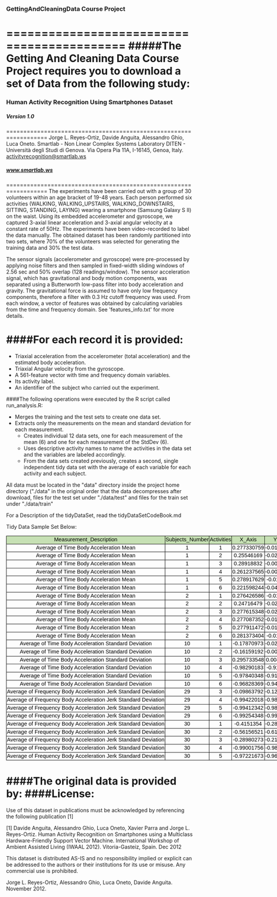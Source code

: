 ### GettingAndCleaningData Course Project
===========================================
#####The Getting And Cleaning Data Course Project requires you to download a set of Data from the following study:
==================================================================
### Human Activity Recognition Using Smartphones Dataset
##### Version 1.0
==================================================================
Jorge L. Reyes-Ortiz, Davide Anguita, Alessandro Ghio, Luca Oneto.
Smartlab - Non Linear Complex Systems Laboratory
DITEN - Università degli Studi di Genova.
Via Opera Pia 11A, I-16145, Genoa, Italy.
activityrecognition@smartlab.ws
##### www.smartlab.ws
==================================================================
The experiments have been carried out with a group of 30 volunteers within an age bracket of 19-48 years. Each person performed six activities (WALKING, WALKING_UPSTAIRS, WALKING_DOWNSTAIRS, SITTING, STANDING, LAYING) wearing a smartphone (Samsung Galaxy S II) on the waist. Using its embedded accelerometer and gyroscope, we captured 3-axial linear acceleration and 3-axial angular velocity at a constant rate of 50Hz. The experiments have been video-recorded to label the data manually. The obtained dataset has been randomly partitioned into two sets, where 70% of the volunteers was selected for generating the training data and 30% the test data. 

The sensor signals (accelerometer and gyroscope) were pre-processed by applying noise filters and then sampled in fixed-width sliding windows of 2.56 sec and 50% overlap (128 readings/window). The sensor acceleration signal, which has gravitational and body motion components, was separated using a Butterworth low-pass filter into body acceleration and gravity. The gravitational force is assumed to have only low frequency components, therefore a filter with 0.3 Hz cutoff frequency was used. From each window, a vector of features was obtained by calculating variables from the time and frequency domain. See 'features_info.txt' for more details. 

####For each record it is provided:
==============================
- Triaxial acceleration from the accelerometer (total acceleration) and the estimated body acceleration.
- Triaxial Angular velocity from the gyroscope. 
- A 561-feature vector with time and frequency domain variables. 
- Its activity label. 
- An identifier of the subject who carried out the experiment.

####The following operations were executed by the R script called run_analysis.R:

* Merges the training and the test sets to create one data set.
* Extracts only the measurements on the mean and standard deviation for each measurement. 
  * Creates individual 12 data sets, one for each measurement of the mean (6) and one for each measurement of the StdDev (6). 
  * Uses descriptive activity names to name the activities in the data set and the variables are labeled accordingly.
  * From the data sets created previously, creates a second, single independent tidy data set with the average of each variable
for each activity and each subject.

All data must be located in the "data" directory inside the project home directory ("./data" in the original order that the 
data decompresses after download, files for the test set under "./data/test" and files for the train set under "./data/train"

For a Description of the tidyDataSet, read the tidyDataSetCodeBook.md

Tidy Data Sample Set Below:

<html xmlns:o="urn:schemas-microsoft-com:office:office"
xmlns:x="urn:schemas-microsoft-com:office:excel"
xmlns="http://www.w3.org/TR/REC-html40">

<head>
<meta http-equiv=Content-Type content="text/html; charset=windows-1252">
<meta name=ProgId content=Excel.Sheet>
<meta name=Generator content="Microsoft Excel 15">
<link rel=File-List href="tidyAverageDataSetDT_files/filelist.xml">
<style id="tidyAverageDataSetDT_686_Styles">
<!--table
	{mso-displayed-decimal-separator:"\.";
	mso-displayed-thousand-separator:"\,";}
.xl15686
	{padding-top:1px;
	padding-right:1px;
	padding-left:1px;
	mso-ignore:padding;
	color:black;
	font-size:11.0pt;
	font-weight:400;
	font-style:normal;
	text-decoration:none;
	font-family:Calibri, sans-serif;
	mso-font-charset:0;
	mso-number-format:General;
	text-align:general;
	vertical-align:bottom;
	mso-background-source:auto;
	mso-pattern:auto;
	white-space:nowrap;}
.xl63686
	{padding-top:1px;
	padding-right:1px;
	padding-left:1px;
	mso-ignore:padding;
	color:black;
	font-size:11.0pt;
	font-weight:400;
	font-style:normal;
	text-decoration:none;
	font-family:Calibri, sans-serif;
	mso-font-charset:0;
	mso-number-format:General;
	text-align:center;
	vertical-align:bottom;
	border:.5pt solid windowtext;
	mso-background-source:auto;
	mso-pattern:auto;
	white-space:nowrap;}
.xl64686
	{padding-top:1px;
	padding-right:1px;
	padding-left:1px;
	mso-ignore:padding;
	color:black;
	font-size:11.0pt;
	font-weight:400;
	font-style:normal;
	text-decoration:none;
	font-family:Calibri, sans-serif;
	mso-font-charset:0;
	mso-number-format:General;
	text-align:center;
	vertical-align:bottom;
	border:.5pt solid windowtext;
	background:#C6E0B4;
	mso-pattern:black none;
	white-space:nowrap;}
-->
</style>
</head>

<body>
<!--[if !excel]>&nbsp;&nbsp;<![endif]-->
<!--The following information was generated by Microsoft Excel's Publish as Web
Page wizard.-->
<!--If the same item is republished from Excel, all information between the DIV
tags will be replaced.-->
<!----------------------------->
<!--START OF OUTPUT FROM EXCEL PUBLISH AS WEB PAGE WIZARD -->
<!----------------------------->

<div id="tidyAverageDataSetDT_686" align=center x:publishsource="Excel">

<table border=0 cellpadding=0 cellspacing=0 width=863 style='border-collapse:
 collapse;table-layout:fixed;width:649pt'>
 <col width=418 style='mso-width-source:userset;mso-width-alt:15286;width:314pt'>
 <col width=118 style='mso-width-source:userset;mso-width-alt:4315;width:89pt'>
 <col width=65 style='mso-width-source:userset;mso-width-alt:2377;width:49pt'>
 <col width=84 style='mso-width-source:userset;mso-width-alt:3072;width:63pt'>
 <col width=89 span=2 style='mso-width-source:userset;mso-width-alt:3254;
 width:67pt'>
 <tr height=20 style='height:15.0pt'>
  <td height=20 class=xl64686 width=418 style='height:15.0pt;width:314pt'>Measurement_Description</td>
  <td class=xl64686 width=118 style='border-left:none;width:89pt'>Subjects_Number</td>
  <td class=xl64686 width=65 style='border-left:none;width:49pt'>Activities</td>
  <td class=xl64686 width=84 style='border-left:none;width:63pt'>X_Axis</td>
  <td class=xl64686 width=89 style='border-left:none;width:67pt'>Y_Axis</td>
  <td class=xl64686 width=89 style='border-left:none;width:67pt'>Z_Axis</td>
 </tr>
 <tr height=20 style='height:15.0pt'>
  <td height=20 class=xl63686 style='height:15.0pt;border-top:none'>Average of
  Time Body Acceleration Mean</td>
  <td class=xl63686 style='border-top:none;border-left:none'>1</td>
  <td class=xl63686 style='border-top:none;border-left:none'>1</td>
  <td class=xl63686 style='border-top:none;border-left:none'>0.277330759</td>
  <td class=xl63686 style='border-top:none;border-left:none'>-0.017383819</td>
  <td class=xl63686 style='border-top:none;border-left:none'>-0.111148104</td>
 </tr>
 <tr height=20 style='height:15.0pt'>
  <td height=20 class=xl63686 style='height:15.0pt;border-top:none'>Average of
  Time Body Acceleration Mean</td>
  <td class=xl63686 style='border-top:none;border-left:none'>1</td>
  <td class=xl63686 style='border-top:none;border-left:none'>2</td>
  <td class=xl63686 style='border-top:none;border-left:none'>0.25546169</td>
  <td class=xl63686 style='border-top:none;border-left:none'>-0.023953149</td>
  <td class=xl63686 style='border-top:none;border-left:none'>-0.097302002</td>
 </tr>
 <tr height=20 style='height:15.0pt'>
  <td height=20 class=xl63686 style='height:15.0pt;border-top:none'>Average of
  Time Body Acceleration Mean</td>
  <td class=xl63686 style='border-top:none;border-left:none'>1</td>
  <td class=xl63686 style='border-top:none;border-left:none'>3</td>
  <td class=xl63686 style='border-top:none;border-left:none'>0.28918832</td>
  <td class=xl63686 style='border-top:none;border-left:none'>-0.009918505</td>
  <td class=xl63686 style='border-top:none;border-left:none'>-0.107566191</td>
 </tr>
 <tr height=20 style='height:15.0pt'>
  <td height=20 class=xl63686 style='height:15.0pt;border-top:none'>Average of
  Time Body Acceleration Mean</td>
  <td class=xl63686 style='border-top:none;border-left:none'>1</td>
  <td class=xl63686 style='border-top:none;border-left:none'>4</td>
  <td class=xl63686 style='border-top:none;border-left:none'>0.261237565</td>
  <td class=xl63686 style='border-top:none;border-left:none'>-0.001308288</td>
  <td class=xl63686 style='border-top:none;border-left:none'>-0.104544182</td>
 </tr>
 <tr height=20 style='height:15.0pt'>
  <td height=20 class=xl63686 style='height:15.0pt;border-top:none'>Average of
  Time Body Acceleration Mean</td>
  <td class=xl63686 style='border-top:none;border-left:none'>1</td>
  <td class=xl63686 style='border-top:none;border-left:none'>5</td>
  <td class=xl63686 style='border-top:none;border-left:none'>0.278917629</td>
  <td class=xl63686 style='border-top:none;border-left:none'>-0.01613759</td>
  <td class=xl63686 style='border-top:none;border-left:none'>-0.110601818</td>
 </tr>
 <tr height=20 style='height:15.0pt'>
  <td height=20 class=xl63686 style='height:15.0pt;border-top:none'>Average of
  Time Body Acceleration Mean</td>
  <td class=xl63686 style='border-top:none;border-left:none'>1</td>
  <td class=xl63686 style='border-top:none;border-left:none'>6</td>
  <td class=xl63686 style='border-top:none;border-left:none'>0.221598244</td>
  <td class=xl63686 style='border-top:none;border-left:none'>-0.040513953</td>
  <td class=xl63686 style='border-top:none;border-left:none'>-0.113203554</td>
 </tr>
 <tr height=20 style='height:15.0pt'>
  <td height=20 class=xl63686 style='height:15.0pt;border-top:none'>Average of
  Time Body Acceleration Mean</td>
  <td class=xl63686 style='border-top:none;border-left:none'>2</td>
  <td class=xl63686 style='border-top:none;border-left:none'>1</td>
  <td class=xl63686 style='border-top:none;border-left:none'>0.276426586</td>
  <td class=xl63686 style='border-top:none;border-left:none'>-0.01859492</td>
  <td class=xl63686 style='border-top:none;border-left:none'>-0.105500358</td>
 </tr>
 <tr height=20 style='height:15.0pt'>
  <td height=20 class=xl63686 style='height:15.0pt;border-top:none'>Average of
  Time Body Acceleration Mean</td>
  <td class=xl63686 style='border-top:none;border-left:none'>2</td>
  <td class=xl63686 style='border-top:none;border-left:none'>2</td>
  <td class=xl63686 style='border-top:none;border-left:none'>0.24716479</td>
  <td class=xl63686 style='border-top:none;border-left:none'>-0.021412113</td>
  <td class=xl63686 style='border-top:none;border-left:none'>-0.1525139</td>
 </tr>
 <tr height=20 style='height:15.0pt'>
  <td height=20 class=xl63686 style='height:15.0pt;border-top:none'>Average of
  Time Body Acceleration Mean</td>
  <td class=xl63686 style='border-top:none;border-left:none'>2</td>
  <td class=xl63686 style='border-top:none;border-left:none'>3</td>
  <td class=xl63686 style='border-top:none;border-left:none'>0.277615348</td>
  <td class=xl63686 style='border-top:none;border-left:none'>-0.022661416</td>
  <td class=xl63686 style='border-top:none;border-left:none'>-0.116812942</td>
 </tr>
 <tr height=20 style='height:15.0pt'>
  <td height=20 class=xl63686 style='height:15.0pt;border-top:none'>Average of
  Time Body Acceleration Mean</td>
  <td class=xl63686 style='border-top:none;border-left:none'>2</td>
  <td class=xl63686 style='border-top:none;border-left:none'>4</td>
  <td class=xl63686 style='border-top:none;border-left:none'>0.277087352</td>
  <td class=xl63686 style='border-top:none;border-left:none'>-0.015687994</td>
  <td class=xl63686 style='border-top:none;border-left:none'>-0.109218272</td>
 </tr>
 <tr height=20 style='height:15.0pt'>
  <td height=20 class=xl63686 style='height:15.0pt;border-top:none'>Average of
  Time Body Acceleration Mean</td>
  <td class=xl63686 style='border-top:none;border-left:none'>2</td>
  <td class=xl63686 style='border-top:none;border-left:none'>5</td>
  <td class=xl63686 style='border-top:none;border-left:none'>0.277911472</td>
  <td class=xl63686 style='border-top:none;border-left:none'>-0.018420827</td>
  <td class=xl63686 style='border-top:none;border-left:none'>-0.105908536</td>
 </tr>
 <tr height=20 style='height:15.0pt'>
  <td height=20 class=xl63686 style='height:15.0pt;border-top:none'>Average of
  Time Body Acceleration Mean</td>
  <td class=xl63686 style='border-top:none;border-left:none'>2</td>
  <td class=xl63686 style='border-top:none;border-left:none'>6</td>
  <td class=xl63686 style='border-top:none;border-left:none'>0.281373404</td>
  <td class=xl63686 style='border-top:none;border-left:none'>-0.01815874</td>
  <td class=xl63686 style='border-top:none;border-left:none'>-0.10724561</td>
 </tr>
 <tr height=20 style='height:15.0pt'>
  <td height=20 class=xl63686 style='height:15.0pt;border-top:none'>Average of
  Time Body Acceleration Standard Deviation</td>
  <td class=xl63686 style='border-top:none;border-left:none'>10</td>
  <td class=xl63686 style='border-top:none;border-left:none'>1</td>
  <td class=xl63686 style='border-top:none;border-left:none'>-0.17870973</td>
  <td class=xl63686 style='border-top:none;border-left:none'>-0.022743165</td>
  <td class=xl63686 style='border-top:none;border-left:none'>-0.395645072</td>
 </tr>
 <tr height=20 style='height:15.0pt'>
  <td height=20 class=xl63686 style='height:15.0pt;border-top:none'>Average of
  Time Body Acceleration Standard Deviation</td>
  <td class=xl63686 style='border-top:none;border-left:none'>10</td>
  <td class=xl63686 style='border-top:none;border-left:none'>2</td>
  <td class=xl63686 style='border-top:none;border-left:none'>-0.16159192</td>
  <td class=xl63686 style='border-top:none;border-left:none'>-0.005552877</td>
  <td class=xl63686 style='border-top:none;border-left:none'>-0.073874493</td>
 </tr>
 <tr height=20 style='height:15.0pt'>
  <td height=20 class=xl63686 style='height:15.0pt;border-top:none'>Average of
  Time Body Acceleration Standard Deviation</td>
  <td class=xl63686 style='border-top:none;border-left:none'>10</td>
  <td class=xl63686 style='border-top:none;border-left:none'>3</td>
  <td class=xl63686 style='border-top:none;border-left:none'>0.295733548</td>
  <td class=xl63686 style='border-top:none;border-left:none'>0.004079154</td>
  <td class=xl63686 style='border-top:none;border-left:none'>-0.183557562</td>
 </tr>
 <tr height=20 style='height:15.0pt'>
  <td height=20 class=xl63686 style='height:15.0pt;border-top:none'>Average of
  Time Body Acceleration Standard Deviation</td>
  <td class=xl63686 style='border-top:none;border-left:none'>10</td>
  <td class=xl63686 style='border-top:none;border-left:none'>4</td>
  <td class=xl63686 style='border-top:none;border-left:none'>-0.98290183</td>
  <td class=xl63686 style='border-top:none;border-left:none'>-0.91797953</td>
  <td class=xl63686 style='border-top:none;border-left:none'>-0.967826982</td>
 </tr>
 <tr height=20 style='height:15.0pt'>
  <td height=20 class=xl63686 style='height:15.0pt;border-top:none'>Average of
  Time Body Acceleration Standard Deviation</td>
  <td class=xl63686 style='border-top:none;border-left:none'>10</td>
  <td class=xl63686 style='border-top:none;border-left:none'>5</td>
  <td class=xl63686 style='border-top:none;border-left:none'>-0.97840348</td>
  <td class=xl63686 style='border-top:none;border-left:none'>-0.919561843</td>
  <td class=xl63686 style='border-top:none;border-left:none'>-0.94127144</td>
 </tr>
 <tr height=20 style='height:15.0pt'>
  <td height=20 class=xl63686 style='height:15.0pt;border-top:none'>Average of
  Time Body Acceleration Standard Deviation</td>
  <td class=xl63686 style='border-top:none;border-left:none'>10</td>
  <td class=xl63686 style='border-top:none;border-left:none'>6</td>
  <td class=xl63686 style='border-top:none;border-left:none'>-0.96828369</td>
  <td class=xl63686 style='border-top:none;border-left:none'>-0.946454302</td>
  <td class=xl63686 style='border-top:none;border-left:none'>-0.959471486</td>
 </tr>
 <tr height=20 style='height:15.0pt'>
  <td height=20 class=xl63686 style='height:15.0pt;border-top:none'>Average of
  Frequency Body Acceleration Jerk Standard Deviation</td>
  <td class=xl63686 style='border-top:none;border-left:none'>29</td>
  <td class=xl63686 style='border-top:none;border-left:none'>3</td>
  <td class=xl63686 style='border-top:none;border-left:none'>-0.09863792</td>
  <td class=xl63686 style='border-top:none;border-left:none'>-0.120381521</td>
  <td class=xl63686 style='border-top:none;border-left:none'>-0.547320887</td>
 </tr>
 <tr height=20 style='height:15.0pt'>
  <td height=20 class=xl63686 style='height:15.0pt;border-top:none'>Average of
  Frequency Body Acceleration Jerk Standard Deviation</td>
  <td class=xl63686 style='border-top:none;border-left:none'>29</td>
  <td class=xl63686 style='border-top:none;border-left:none'>4</td>
  <td class=xl63686 style='border-top:none;border-left:none'>-0.99422018</td>
  <td class=xl63686 style='border-top:none;border-left:none'>-0.985493319</td>
  <td class=xl63686 style='border-top:none;border-left:none'>-0.990445862</td>
 </tr>
 <tr height=20 style='height:15.0pt'>
  <td height=20 class=xl63686 style='height:15.0pt;border-top:none'>Average of
  Frequency Body Acceleration Jerk Standard Deviation</td>
  <td class=xl63686 style='border-top:none;border-left:none'>29</td>
  <td class=xl63686 style='border-top:none;border-left:none'>5</td>
  <td class=xl63686 style='border-top:none;border-left:none'>-0.99412342</td>
  <td class=xl63686 style='border-top:none;border-left:none'>-0.984782782</td>
  <td class=xl63686 style='border-top:none;border-left:none'>-0.991316375</td>
 </tr>
 <tr height=20 style='height:15.0pt'>
  <td height=20 class=xl63686 style='height:15.0pt;border-top:none'>Average of
  Frequency Body Acceleration Jerk Standard Deviation</td>
  <td class=xl63686 style='border-top:none;border-left:none'>29</td>
  <td class=xl63686 style='border-top:none;border-left:none'>6</td>
  <td class=xl63686 style='border-top:none;border-left:none'>-0.99254348</td>
  <td class=xl63686 style='border-top:none;border-left:none'>-0.990468083</td>
  <td class=xl63686 style='border-top:none;border-left:none'>-0.99310776</td>
 </tr>
 <tr height=20 style='height:15.0pt'>
  <td height=20 class=xl63686 style='height:15.0pt;border-top:none'>Average of
  Frequency Body Acceleration Jerk Standard Deviation</td>
  <td class=xl63686 style='border-top:none;border-left:none'>30</td>
  <td class=xl63686 style='border-top:none;border-left:none'>1</td>
  <td class=xl63686 style='border-top:none;border-left:none'>-0.4151354</td>
  <td class=xl63686 style='border-top:none;border-left:none'>-0.289466095</td>
  <td class=xl63686 style='border-top:none;border-left:none'>-0.575410267</td>
 </tr>
 <tr height=20 style='height:15.0pt'>
  <td height=20 class=xl63686 style='height:15.0pt;border-top:none'>Average of
  Frequency Body Acceleration Jerk Standard Deviation</td>
  <td class=xl63686 style='border-top:none;border-left:none'>30</td>
  <td class=xl63686 style='border-top:none;border-left:none'>2</td>
  <td class=xl63686 style='border-top:none;border-left:none'>-0.56156521</td>
  <td class=xl63686 style='border-top:none;border-left:none'>-0.610826602</td>
  <td class=xl63686 style='border-top:none;border-left:none'>-0.78475388</td>
 </tr>
 <tr height=20 style='height:15.0pt'>
  <td height=20 class=xl63686 style='height:15.0pt;border-top:none'>Average of
  Frequency Body Acceleration Jerk Standard Deviation</td>
  <td class=xl63686 style='border-top:none;border-left:none'>30</td>
  <td class=xl63686 style='border-top:none;border-left:none'>3</td>
  <td class=xl63686 style='border-top:none;border-left:none'>-0.28980273</td>
  <td class=xl63686 style='border-top:none;border-left:none'>-0.217432019</td>
  <td class=xl63686 style='border-top:none;border-left:none'>-0.535515048</td>
 </tr>
 <tr height=20 style='height:15.0pt'>
  <td height=20 class=xl63686 style='height:15.0pt;border-top:none'>Average of
  Frequency Body Acceleration Jerk Standard Deviation</td>
  <td class=xl63686 style='border-top:none;border-left:none'>30</td>
  <td class=xl63686 style='border-top:none;border-left:none'>4</td>
  <td class=xl63686 style='border-top:none;border-left:none'>-0.99001756</td>
  <td class=xl63686 style='border-top:none;border-left:none'>-0.981902116</td>
  <td class=xl63686 style='border-top:none;border-left:none'>-0.988971212</td>
 </tr>
 <tr height=20 style='height:15.0pt'>
  <td height=20 class=xl63686 style='height:15.0pt;border-top:none'>Average of
  Frequency Body Acceleration Jerk Standard Deviation</td>
  <td class=xl63686 style='border-top:none;border-left:none'>30</td>
  <td class=xl63686 style='border-top:none;border-left:none'>5</td>
  <td class=xl63686 style='border-top:none;border-left:none'>-0.97221673</td>
  <td class=xl63686 style='border-top:none;border-left:none'>-0.960442361</td>
  <td class=xl63686 style='border-top:none;border-left:none'>-0.973954338</td>
 </tr>
 <![if supportMisalignedColumns]>
 <tr height=0 style='display:none'>
  <td width=418 style='width:314pt'></td>
  <td width=118 style='width:89pt'></td>
  <td width=65 style='width:49pt'></td>
  <td width=84 style='width:63pt'></td>
  <td width=89 style='width:67pt'></td>
  <td width=89 style='width:67pt'></td>
 </tr>
 <![endif]>
</table>

</div>


<!----------------------------->
<!--END OF OUTPUT FROM EXCEL PUBLISH AS WEB PAGE WIZARD-->
<!----------------------------->
</body>

</html>




####The original data is provided by:
####License:
========
Use of this dataset in publications must be acknowledged by referencing the following publication [1] 

[1] Davide Anguita, Alessandro Ghio, Luca Oneto, Xavier Parra and Jorge L. Reyes-Ortiz. Human Activity Recognition on Smartphones using a Multiclass Hardware-Friendly Support Vector Machine. International Workshop of Ambient Assisted Living (IWAAL 2012). Vitoria-Gasteiz, Spain. Dec 2012

This dataset is distributed AS-IS and no responsibility implied or explicit can be addressed to the authors or their institutions for its use or misuse. Any commercial use is prohibited.

Jorge L. Reyes-Ortiz, Alessandro Ghio, Luca Oneto, Davide Anguita. November 2012.
